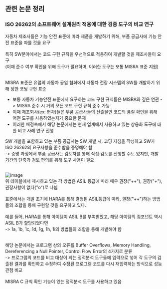 ## 관련 논문 정리

###  ISO 26262의 소프트웨어 설계원리 적용에 대한 검증 도구의 비교 연구
자동차 제조사들은 기능 안전 표준에 따라 제품을 개발하기 위해, 부품 공급사에 기능 안전 표준을 따를 것을 요구<br>
<br>
특히 SW분야에서는 코드 구현 규칙을 우선적으로 적용하여 개발할 것을 제조사들이 요구<br>
(이때 준수 여부 확인을 위해 도구가 필요하며, 이러한 도구는 보통 MISRA 표준 지원)<br>
<br>

MISRA 표준은 유럽의 자동차 공업 협회에서 자동차 전장 시스템의 SW를 개발하기 위해 정한 코딩 구현 표준
- 보통 자동차 기능안전 표준에서 요구하는 코드 구현 규칙들은 MISRA와 깊은 연관 -> MISRA 준수 시 거의 모든 코드 구현 규칙 준수 가능
- 이때 제조회사(ex: 현차)들은 부품 공급사들의 산출물인 코드의 품질 확인을 위해 어떤 도구를 사용하였는지가 중요한 문제
- 이러한 배경속에서 해당 논문에서는 현재 업계에서 사용하고 있는 상용화 도구에 대한 비교 사례 연구 진행

SW 개발을 포함하고 있는 부품 공급사는 SW 개발 시, 코딩 지침을 작성하고 SW가 ISO 26262의 요구사항을 준수함을 증명해야 함<br>
-> 증명 과정에서 부품 공급사는 검토자를 통해 직접 검토를 진행할 수도 있지만, 개발 기간의 단축과 검토 편의를 위해 도구 사용이 필요<br>
<br>

![image](https://github.com/wookjongkim/solutions/assets/121083077/1554a566-bf57-4878-bbfd-1a1a3a8a51f3)
<br>
위 테이블에서 제시하고 있는 각 방법은 ASIL 등급에 따라 매우 권장("++"), 권장("+"), 권장사항이 없다("o")로 나뉨<br>
<br>
표준에서는 개발 초기에 HARA를 통해 결정된 ASIL등급에 따라, 권장("++")하는 방법들의 조합을 통해 구현할 것을 요구하고 있다.<br>
<br>
예를 들어, HARA를 통해 아이템이 ASIL B를 부여받았고, 해당 아이템의 컴포넌트 역시 ASIL B가 할당되었다면<br> 
-> 1a, 1b, 1c, 1d, 1g, 1h, 1i의 방법들의 조합을 통해 개발해야 함<br>
<br>

해당 논문에서는 프로그램 상의 오류를 Buffer Overflows, Memory Handling, Dereferencing a Null Pointer, Control Flow Error의 4가지로 분류<br>
-> 프로그램의 코드를 비교 대상이 되는 정적분석 도구들에 입력으로 넣어 각 도구의 검출된 결과를 확인하고 수정하여 수정된 프로그램 코드를 다시 재입력하는 방식으로 성능관점 비교<br>
<br>
MISRA C 규칙 확인 기능이 있는 정적분석 도구를 사용하고 있음<br>









